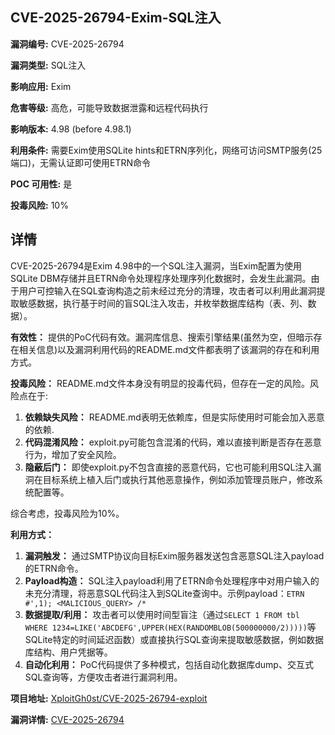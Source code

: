 ## CVE-2025-26794-Exim-SQL注入

**漏洞编号:** CVE-2025-26794

**漏洞类型:** SQL注入

**影响应用:** Exim

**危害等级:** 高危，可能导致数据泄露和远程代码执行

**影响版本:** 4.98 (before 4.98.1)

**利用条件:** 需要Exim使用SQLite hints和ETRN序列化，网络可访问SMTP服务(25端口)，无需认证即可使用ETRN命令

**POC 可用性:** 是

**投毒风险:** 10%

## 详情

CVE-2025-26794是Exim 4.98中的一个SQL注入漏洞，当Exim配置为使用SQLite DBM存储并且ETRN命令处理程序处理序列化数据时，会发生此漏洞。由于用户可控输入在SQL查询构造之前未经过充分的清理，攻击者可以利用此漏洞提取敏感数据，执行基于时间的盲SQL注入攻击，并枚举数据库结构（表、列、数据）。

**有效性：**
提供的PoC代码有效。漏洞库信息、搜索引擎结果(虽然为空，但暗示存在相关信息)以及漏洞利用代码的README.md文件都表明了该漏洞的存在和利用方式。

**投毒风险：**
README.md文件本身没有明显的投毒代码，但存在一定的风险。风险点在于:

1.  **依赖缺失风险：** README.md表明无依赖库，但是实际使用时可能会加入恶意的依赖.
2.  **代码混淆风险：** exploit.py可能包含混淆的代码，难以直接判断是否存在恶意行为，增加了安全风险。
3.  **隐蔽后门：** 即使exploit.py不包含直接的恶意代码，它也可能利用SQL注入漏洞在目标系统上植入后门或执行其他恶意操作，例如添加管理员账户，修改系统配置等。

综合考虑，投毒风险为10%。

**利用方式：**

1.  **漏洞触发：** 通过SMTP协议向目标Exim服务器发送包含恶意SQL注入payload的ETRN命令。
2.  **Payload构造：** SQL注入payload利用了ETRN命令处理程序中对用户输入的未充分清理，将恶意SQL代码注入到SQLite查询中。示例payload：`ETRN #',1); <MALICIOUS_QUERY> /*`
3.  **数据提取/利用：** 攻击者可以使用时间型盲注（通过`SELECT 1 FROM tbl WHERE 1234=LIKE('ABCDEFG',UPPER(HEX(RANDOMBLOB(500000000/2)))))`等SQLite特定的时间延迟函数）或直接执行SQL查询来提取敏感数据，例如数据库结构、用户凭据等。
4.  **自动化利用：**  PoC代码提供了多种模式，包括自动化数据库dump、交互式SQL查询等，方便攻击者进行漏洞利用。

**项目地址:** [XploitGh0st/CVE-2025-26794-exploit](https://github.com/XploitGh0st/CVE-2025-26794-exploit)

**漏洞详情:** [CVE-2025-26794](https://nvd.nist.gov/vuln/detail/CVE-2025-26794)
